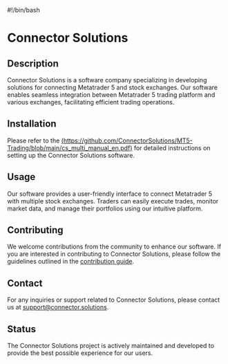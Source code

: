 #!/bin/bash

# Connector Solutions

## Description

Connector Solutions is a software company specializing in developing solutions for connecting Metatrader 5 and stock exchanges. Our software enables seamless integration between Metatrader 5 trading platform and various exchanges, facilitating efficient trading operations.

## Installation

Please refer to the [(https://github.com/ConnectorSolutions/MT5-Trading/blob/main/cs_multi_manual_en.pdf)](https://github.com/ConnectorSolutions/MT5-Trading/blob/main/cs_multi_manual_en.pdf) for detailed instructions on setting up the Connector Solutions software.

## Usage

Our software provides a user-friendly interface to connect Metatrader 5 with multiple stock exchanges. Traders can easily execute trades, monitor market data, and manage their portfolios using our intuitive platform.

## Contributing

We welcome contributions from the community to enhance our software. If you are interested in contributing to Connector Solutions, please follow the guidelines outlined in the [contribution guide](https://github.com/ConnectorSolutions/MT5-Trading/blob/main/cs_multi_manual_en.pdf).

## Contact

For any inquiries or support related to Connector Solutions, please contact us at support@connector.solutions.

## Status

The Connector Solutions project is actively maintained and developed to provide the best possible experience for our users.
